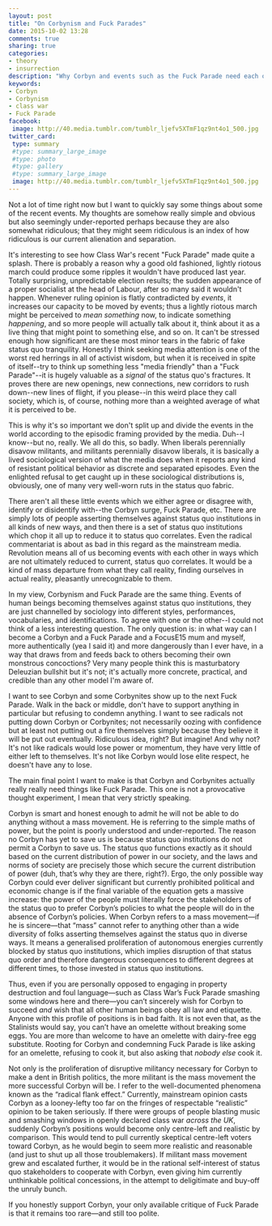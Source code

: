 ```yaml
---
layout: post
title: "On Corbynism and Fuck Parades"
date: 2015-10-02 13:28
comments: true
sharing: true
categories:
- theory
- insurrection
description: "Why Corbyn and events such as the Fuck Parade need each other."
keywords:
- Corbyn
- Corbynism
- class war
- Fuck Parade
facebook: 
 image: http://40.media.tumblr.com/tumblr_ljefv5XTmF1qz9nt4o1_500.jpg
twitter_card:
 type: summary
 #type: summary_large_image
 #type: photo
 #type: gallery
 #type: summary_large_image
 image: http://40.media.tumblr.com/tumblr_ljefv5XTmF1qz9nt4o1_500.jpg
---
```


Not a lot of time right now but I want to quickly say some things about some of the recent events. My thoughts are somehow really simple and obvious but also seemingly under-reported perhaps because they are also somewhat ridiculous; that they might seem ridiculous is an index of how ridiculous is our current alienation and separation.

It's interesting to see how Class War's recent "Fuck Parade" made quite a splash. There is probably a reason why a good old fashioned, lightly riotous march could produce some ripples it wouldn't have produced last year. Totally surprising, unpredictable election results; the sudden appearance of a proper socialist at the head of Labour, after so many said it wouldn't happen. Whenever ruling opinion is flatly contradicted by *events*, it increases our capacity to be moved by events; thus a lightly riotous march might be perceived to *mean something* now, to indicate something *happening*, and so more people will actually talk about it, think about it as a live thing that might point to something else, and so on. It can't be stressed enough how significant are these most minor tears in the fabric of fake status quo tranquility. Honestly I think seeking media attention is one of the worst red herrings in all of activist wisdom, but when it is received in spite of itself--try to think up something less "media friendly" than a "Fuck Parade"--it is hugely valuable as a *signal* of the status quo's fractures. It proves there are new openings, new connections, new corridors to rush down--new lines of flight, if you please--in this weird place they call society, which is, of course, nothing more than a weighted average of what it is perceived to be.

This is why it's so important we don't split up and divide the events in the world according to the episodic framing provided by the media. Duh--I know--but no, really. We all do this, so badly. When liberals perennially disavow militants, and militants perennially disavow liberals, it is basically a lived sociological version of what the media does when it reports any kind of resistant political behavior as discrete and separated episodes. Even the enlighted refusal to get caught up in these sociological distributions is, obviously, one of many very well-worn ruts in the status quo fabric.

There aren't all these little events which we either agree or disagree with, identify or disidentify with--the Corbyn surge, Fuck Parade, etc. There are simply lots of people asserting themselves against status quo institutions in all kinds of new ways, and then there is a set of status quo institutions which chop it all up to reduce it to status quo correlates. Even the radical commentariat is about as bad in this regard as the mainstream media. Revolution means all of us becoming events with each other in ways which are not ultimately reduced to current, status quo correlates. It would be a kind of mass departure from what they call reality, finding ourselves in actual reality, pleasantly unrecognizable to them.

In my view, Corbynism and Fuck Parade are the same thing. Events of human beings becoming themselves against status quo institutions, they are just channelled by sociology into different styles, performances, vocabularies, and identifications. To agree with one or the other--I could not think of a less interesting question. The only question is: in what way can I become a Corbyn and a Fuck Parade and a FocusE15 mum and myself, more authentically (yea I said it) and more dangerously than I ever have, in a way that draws from and feeds back to others becoming their own monstrous concoctions? Very many people think this is masturbatory Deleuzian bullshit but it's not; it's actually more concrete, practical, and credible than any other model I'm aware of.

I want to see Corbyn and some Corbynites show up to the next Fuck Parade. Walk in the back or middle, don't have to support anything in particular but refusing to condemn anything. I want to see radicals not putting down Corbyn or Corbynites; not necessarily oozing with confidence but at least not putting out a fire themselves simply because they believe it will be put out eventually. Ridiculous idea, right? But imagine! And why not? It's not like radicals would lose power or momentum, they have very little of either left to themselves. It's not like Corbyn would lose elite respect, he doesn't have any to lose.

The main final point I want to make is that Corbyn and Corbynites actually really really need things like Fuck Parade. This one is not a provocative thought experiment, I mean that very strictly speaking.

Corbyn is smart and honest enough to admit he will not be able to do anything without a mass movement. He is referring to the simple maths of power, but the point is poorly understood and under-reported. The reason no Corbyn has yet to save us is because status quo institutions do not permit a Corbyn to save us. The status quo functions exactly as it should based on the current distribution of power in our society, and the laws and norms of society are precisely those which secure the current distribution of power (duh, that’s why they are there, right?). Ergo, the only possible way Corbyn could ever deliver significant but currently prohibited political and economic change is if the final variable of the equation gets a massive increase: the power of the people must literally force the stakeholders of the status quo to prefer Corbyn’s policies to what the people will do in the absence of Corbyn’s policies. When Corbyn refers to a mass movement—if he is sincere—that “mass” cannot refer to anything other than a wide diversity of folks asserting themselves against the status quo in diverse ways. It means a generalised proliferation of autonomous energies currently blocked by status quo institutions, which implies disruption of that status quo order and therefore dangerous consequences to different degrees at different times, to those invested in status quo institutions.

Thus, even if you are personally opposed to engaging in property destruction and foul language—such as Class War’s Fuck Parade smashing some windows here and there—you can’t sincerely wish for Corbyn to succeed *and* wish that all other human beings obey all law and etiquette. Anyone with this profile of positions is in bad faith. It is not even that, as the Stalinists would say, you can’t have an omelette without breaking some eggs. You are more than welcome to have an omelette with dairy-free egg substitute. Rooting for Corbyn and condemning Fuck Parade is like asking for an omelette, refusing to cook it, but also asking that *nobody else* cook it. 

Not only is the proliferation of disruptive militancy necessary for Corbyn to make a dent in British politics, the more militant is the mass movement the more successful Corbyn will be. I refer to the well-documented phenomena known as the “radical flank effect.” Currently, mainstream opinion casts Corbyn as a looney-lefty too far on the fringes of respectable “realistic” opinion to be taken seriously. If there were groups of people blasting music and smashing windows in openly declared class war *across the UK*, suddenly Corbyn’s positions would become only centre-left and realistic by comparison. This would tend to pull currently skeptical centre-left voters toward Corbyn, as he would begin to seem more realistic and reasonable (and just to shut up all those troublemakers). If militant mass movement grew and escalated further, it would be in the rational self-interest of status quo stakeholders to cooperate with Corbyn, even giving him currently unthinkable political concessions, in the attempt to deligitimate and buy-off the unruly bunch.

If you honestly support Corbyn, your only available critique of Fuck Parade is that it remains too rare—and still too polite.

